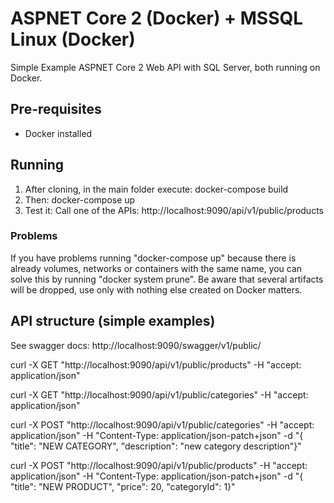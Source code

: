 # ASPNET Core 2 (Docker) + MSSQL Linux (Docker)
Simple Example ASPNET Core 2 Web API  with SQL Server, both running on Docker.

## Pre-requisites
* Docker installed

## Running
1. After cloning, in the main folder execute:
docker-compose build
2. Then:
docker-compose up
3. Test it:
Call one of the APIs: http://localhost:9090/api/v1/public/products

### Problems
If you have problems running "docker-compose up" because there is already volumes, networks or containers with the same name, you can solve this by running "docker system prune". 
Be aware that several artifacts will be dropped, use only with nothing else created on Docker matters.

## API structure (simple examples)
See swagger docs:
http://localhost:9090/swagger/v1/public/

curl -X GET "http://localhost:9090/api/v1/public/products" -H "accept: application/json"

curl -X GET "http://localhost:9090/api/v1/public/categories" -H "accept: application/json"

curl -X POST "http://localhost:9090/api/v1/public/categories" -H "accept: application/json" -H "Content-Type: application/json-patch+json" -d "{ \"title\": \"NEW CATEGORY\", \"description\": \"new category description\"}"

curl -X POST "http://localhost:9090/api/v1/public/products" -H "accept: application/json" -H "Content-Type: application/json-patch+json" -d "{ \"title\": \"NEW PRODUCT\", \"price\": 20, \"categoryId\": 1}"
